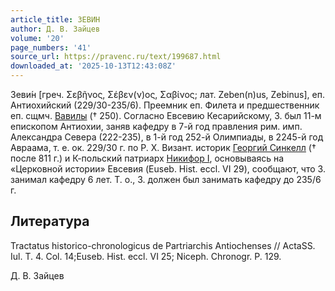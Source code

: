 ```yaml
---
article_title: ЗЕВИН
author: Д. В. Зайцев
volume: '20'
page_numbers: '41'
source_url: https://pravenc.ru/text/199687.html
downloaded_at: '2025-10-13T12:43:08Z'
---
```


Зеви́н [греч. Σεβῆνος, Σέβεν(ν)ος, Σαβίνος; лат. Zeben(n)us, Zebinus], еп. Антиохийский (229/30-235/6). Преемник еп. Филета и предшественник еп. сщмч. [Вавилы](https://pravenc.ru/text/Вавилы.html) († 250). Согласно Евсевию Кесарийскому, З. был 11-м епископом Антиохии, заняв кафедру в 7-й год правления рим. имп. Александра Севера (222-235), в 1-й год 252-й Олимпиады, в 2245-й год Авраама, т. е. ок. 229/30 г. по Р. Х. Визант. историк [Георгий Синкелл](<https://pravenc.ru/text/Георгий Синкелл.html>) († после 811 г.) и К-польский патриарх [Никифор I](<https://pravenc.ru/text/Никифор I.html>), основываясь на «Церковной истории» Евсевия (Euseb. Hist. eccl. VI 29), сообщают, что З. занимал кафедру 6 лет. Т. о., З. должен был занимать кафедру до 235/6 г.

## Литература

Tractatus historico-chronologicus de Partriarchis Antiochenses // ActaSS. Iul. T. 4. Col. 14;Euseb. Hist. eccl. VI 25; Niceph. Chronogr. P. 129.

Д. В. Зайцев
